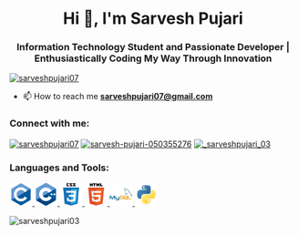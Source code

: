<h1 align="center">Hi 👋, I'm Sarvesh Pujari</h1>
<h3 align="center">Information Technology Student and Passionate Developer | Enthusiastically Coding My Way Through Innovation</h3>

<p align="left"> <a href="https://twitter.com/sarveshpujari07" target="blank"><img src="https://img.shields.io/twitter/follow/sarveshpujari07?logo=twitter&style=for-the-badge" alt="sarveshpujari07" /></a> </p>

- 📫 How to reach me **sarveshpujari07@gmail.com**

<h3 align="left">Connect with me:</h3>
<p align="left">
<a href="https://twitter.com/sarveshpujari07" target="blank"><img align="center" src="https://raw.githubusercontent.com/rahuldkjain/github-profile-readme-generator/master/src/images/icons/Social/twitter.svg" alt="sarveshpujari07" height="30" width="40" /></a>
<a href="https://linkedin.com/in/sarvesh-pujari-050355276" target="blank"><img align="center" src="https://raw.githubusercontent.com/rahuldkjain/github-profile-readme-generator/master/src/images/icons/Social/linked-in-alt.svg" alt="sarvesh-pujari-050355276" height="30" width="40" /></a>
<a href="https://instagram.com/_sarveshpujari_03" target="blank"><img align="center" src="https://raw.githubusercontent.com/rahuldkjain/github-profile-readme-generator/master/src/images/icons/Social/instagram.svg" alt="_sarveshpujari_03" height="30" width="40" /></a>
</p>

<h3 align="left">Languages and Tools:</h3>
<p align="left"> <a href="https://www.cprogramming.com/" target="_blank" rel="noreferrer"> <img src="https://raw.githubusercontent.com/devicons/devicon/master/icons/c/c-original.svg" alt="c" width="40" height="40"/> </a> <a href="https://www.w3schools.com/cpp/" target="_blank" rel="noreferrer"> <img src="https://raw.githubusercontent.com/devicons/devicon/master/icons/cplusplus/cplusplus-original.svg" alt="cplusplus" width="40" height="40"/> </a> <a href="https://www.w3schools.com/css/" target="_blank" rel="noreferrer"> <img src="https://raw.githubusercontent.com/devicons/devicon/master/icons/css3/css3-original-wordmark.svg" alt="css3" width="40" height="40"/> </a> <a href="https://www.w3.org/html/" target="_blank" rel="noreferrer"> <img src="https://raw.githubusercontent.com/devicons/devicon/master/icons/html5/html5-original-wordmark.svg" alt="html5" width="40" height="40"/> </a> <a href="https://www.mysql.com/" target="_blank" rel="noreferrer"> <img src="https://raw.githubusercontent.com/devicons/devicon/master/icons/mysql/mysql-original-wordmark.svg" alt="mysql" width="40" height="40"/> </a> <a href="https://www.python.org" target="_blank" rel="noreferrer"> <img src="https://raw.githubusercontent.com/devicons/devicon/master/icons/python/python-original.svg" alt="python" width="40" height="40"/> </a> </p>

<p><img align="center" src="https://github-readme-stats.vercel.app/api/top-langs?username=sarveshpujari03&show_icons=true&locale=en&layout=compact" alt="sarveshpujari03" /></p>

